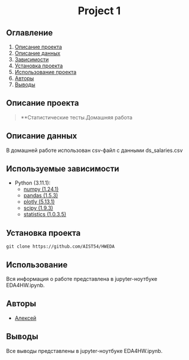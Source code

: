 # <center> Project 1 </center>
## Оглавление
1. [Описание проекта](#Описание-проекта)
2. [Описание данных](#Описание-данных)
3. [Зависимости](#Зависимости)
4. [Установка проекта](#Установка-проекта)
5. [Использование проекта](#Использование-проекта)
6. [Авторы](#Авторы)
7. [Выводы](Использование-проекта)

## Описание проекта

> **Статистические тесты.Домашняя работа

## Описание данных
В домашней работе использован csv-файл с данными ds_salaries.csv

## Используемые зависимости
* Python (3.11.1):
    * [numpy (1.24.1)](https://numpy.org)
    * [pandas (1.5.3)](https://pandas.pydata.org)
    * [plotly (5.13.1)](https://plotly.pydata.org)
    * [scipy (1.9.3)](https://scipy.org)
    * [statistics (1.0.3.5)](https://statistics.org)
## Установка проекта

```
git clone https://github.com/AIST54/HWEDA
```

## Использование
Вся информация о работе представлена в jupyter-ноутбуке EDA4HW.ipynb.

## Авторы

* [Алексей]()

## Выводы

Все выводы представлены в jupyter-ноутбуке EDA4HW.ipynb.







